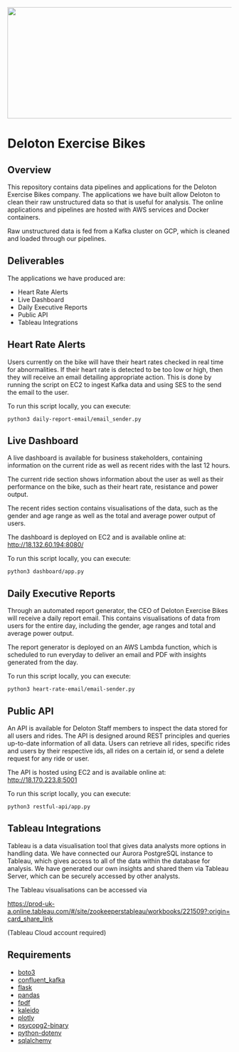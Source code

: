 <p align="center">
  <img src="https://user-images.githubusercontent.com/80271709/195068761-ceba3b0f-fa3a-43b1-aa63-3a775fbe1ed6.png" width="700" height="250" />
</p>

# Deloton Exercise Bikes

## Overview

This repository contains data pipelines and applications for the Deloton Exercise Bikes company. The applications we have built allow Deloton to clean their raw unstructured data so that is useful for analysis.
The online applications and pipelines are hosted with AWS services and Docker containers.

Raw unstructured data is fed from a Kafka cluster on GCP, which is cleaned and loaded through our pipelines.

## Deliverables

The applications we have produced are:

- Heart Rate Alerts
- Live Dashboard
- Daily Executive Reports
- Public API
- Tableau Integrations

## Heart Rate Alerts

Users currently on the bike will have their heart rates checked in real time for abnormalities. If their heart rate is detected to be too low or high, then they will receive an email detailing appropriate action. This is done by running the script on EC2 to ingest Kafka data and using SES to the send the email to the user.

To run this script locally, you can execute: 
```
python3 daily-report-email/email_sender.py
```

## Live Dashboard

A live dashboard is available for business stakeholders, containing information on the current ride as well as recent rides with the last 12 hours.

The current ride section shows information about the user as well as their performance on the bike, such as their heart rate, resistance and power output.

The recent rides section contains visualisations of the data, such as the gender and age range as well as the total and average power output of users.

The dashboard is deployed on EC2 and is available online at: http://18.132.60.194:8080/

To run this script locally, you can execute: 
```
python3 dashboard/app.py
```

## Daily Executive Reports

Through an automated report generator, the CEO of Deloton Exercise Bikes will receive a daily report email. This contains visualisations of data from users for the entire day, including the gender, age ranges and total and average power output.

The report generator is deployed on an AWS Lambda function, which is scheduled to run everyday to deliver an email and PDF with insights generated from the day.

To run this script locally, you can execute: 

```
python3 heart-rate-email/email-sender.py
```


## Public API

An API is available for Deloton Staff members to inspect the data stored for all users and rides. The API is designed around REST principles and queries up-to-date information of all data. Users can retrieve all rides, specific rides and users by their respective ids, all rides on a certain id, or send a delete request for any ride or user.

The API is hosted using EC2 and is available online at: http://18.170.223.8:5001

To run this script locally, you can execute: 

```
python3 restful-api/app.py
```

## Tableau Integrations

Tableau is a data visualisation tool that gives data analysts more options in handling data. We have connected our Aurora PostgreSQL instance to Tableau, which gives access to all of the data within the database for analysis. We have generated our own insights and shared them via Tableau Server, which can be securely accessed by other analysts.

The Tableau visualisations can be accessed via

https://prod-uk-a.online.tableau.com/#/site/zookeeperstableau/workbooks/221509?:origin=card_share_link

(Tableau Cloud account required)

## Requirements

- [boto3](https://pypi.org/project/boto3/)
- [confluent_kafka](https://docs.confluent.io/platform/current/clients/confluent-kafka-python/html/index.html)
- [flask](https://flask.palletsprojects.com/en/2.2.x/)
- [pandas](https://pypi.org/project/pandas/)
- [fpdf](https://pyfpdf.readthedocs.io/en/latest/)
- [kaleido](https://pypi.org/project/kaleido/)
- [plotly](https://pypi.org/project/plotly/)
- [psycopg2-binary](https://pypi.org/project/psycopg2-binary/)
- [python-dotenv](https://pypi.org/project/python-dotenv/)
- [sqlalchemy](https://pypi.org/project/SQLAlchemy/)
